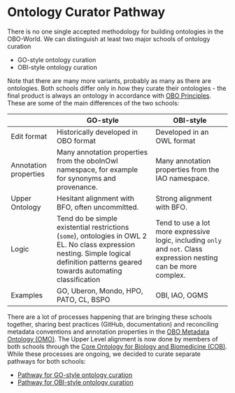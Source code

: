 # Ontology Curator Pathway

There is no one single accepted methodology for building ontologies in the OBO-World. We can distinguish at least two major schools of ontology curation

- GO-style ontology curation
- OBI-style ontology curation

Note that there are many more variants, probably as many as there are ontologies. Both schools differ only in _how_ they curate their ontologies - the final product is always an ontology in accordance with [OBO Principles](http://dashboard.obofoundry.org/). These are some of the main differences of the two schools:

|                       | GO-style                                                                                                                                                                              | OBI-style                                                                                                          |
| --------------------- | ------------------------------------------------------------------------------------------------------------------------------------------------------------------------------------- | ------------------------------------------------------------------------------------------------------------------ |
| Edit format           | Historically developed in OBO format                                                                                                                                                  | Developed in an OWL format                                                                                         |
| Annotation properties | Many annotation properties from the oboInOwl namespace, for example for synonyms and provenance.                                                                                      | Many annotation properties from the IAO namespace.                                                                 |
| Upper Ontology        | Hesitant alignment with BFO, often uncommitted.                                                                                                                                       | Strong alignment with BFO.                                                                                         |
| Logic                 | Tend do be simple existential restrictions (`some`), ontologies in OWL 2 EL. No class expression nesting. Simple logical definition patterns geared towards automating classification | Tend to use a lot more expressive logic, including `only` and `not`. Class expression nesting can be more complex. |
| Examples              | GO, Uberon, Mondo, HPO, PATO, CL, BSPO                                                                                                                                                | OBI, IAO, OGMS                                                                                                     |

There are a lot of processes happening that are bringing these schools together, sharing best practices (GitHub, documentation) and reconciling metadata conventions and annotation properties in the [OBO Metadata Ontology (OMO)](https://github.com/information-artifact-ontology/ontology-metadata/). The Upper Level alignment is now done by members of both schools through the [Core Ontology for Biology and Biomedicine (COB)](https://github.com/OBOFoundry/COB). While these processes are ongoing, we decided to curate separate pathways for both schools:

- [Pathway for GO-style ontology curation](ontology-curator-go-style.md)
- [Pathway for OBI-style ontology curation](ontology-curator-obi-style.md)
